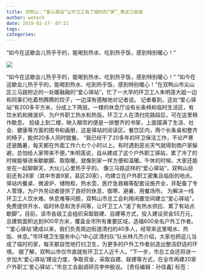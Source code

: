 ```yaml
---
title: 双鸭山：“爱心驿站”让环卫工有了临时的“家”_黑龙江频道
author: wetech
date: 2019-02-17- 07:21
tags: 
categories: 
---
```

“如今在这歇会儿热乎乎的，能喝到热水、吃到热乎饭，感到特别暖心！”
<!-- more -->
                
<img align="center" border="0" src="http://p2.ifengimg.com/a/2016/0810/204c433878d5cf9size1_w16_h16.png" />
                
                
            
“如今在这歇会儿热乎乎的，能喝到热水、吃到热乎饭，感到特别暖心！”
“如今在这歇会儿热乎乎的，能喝到热水、吃到热乎饭，感到特别暖心！”在双鸭山市尖山区三马路附近的一处暖融融的“爱心驿站”，忙了一大早的环卫工人朱明莲大姐一边和同事们吃着热腾腾的饺子，一边深有感触地对记者说。
记者看到，这处“爱心驿站”有200多平方米，分成上下两层。一楼的休息厅设有长条椅和临时生活区，有饮水机和微波炉，为户外职工热水和热饭。环卫工人在清扫完路段后，可在这里稍作歇息。
拾级上到二楼，映入眼帘的便是一排整齐的书架，上面摆满了生活、社会、健康等方面的图书和画册，这是驿站的阅读区。餐饮区内，两个长条桌和整齐的椅子，能供20多人同时就餐。
“我已经干了20多年的环卫保洁工作，不论严寒还是酷暑，每天都在外面工作六七个小时以上。有时遇到恶劣天气就得到商户家躲避，总怕给人家带来不便。”朱明莲说，自从建成了这个户外职工驿站，累了冷了的时候能够进来歇歇脚、取取暖，就像到家一样方便和温暖。午休的时候，大家还能坐在一起聊聊天，大伙儿心里热乎乎的。
像三马路这样的“爱心驿站”，双鸭山目前还有28家（其中市直9家，县区20家），均建立在户外职工密集且临街的地点。驿站内餐桌、微波炉、储物柜、热水壶、医疗急救箱等配套设施齐全，并配备了专人管理，为户外劳动者提供了良好的休息、御寒、避暑、用餐场所。
为解决一线环卫工人饮水难、休息难等问题，双鸭山市总工会利用闲置空间建立“爱心驿站”，免费提供开水、临时休息和洗手间等，让环卫工人“渴了有热水供应、累了有站点歇脚”。目前，该市各级工会组织采取联建、自建等方式，投入建设资金55万元，总建筑面积达到900平方米，覆盖全市所有重要区域，造福600余名户外工作者。
“‘爱心驿站’建成以来，我们负责周边街道清扫的40多人，经常来这里喝水、热饭、休息。”市环境卫生服务中心“中心区清扫队”队长林凡杰介绍，大家也把这儿当成了临时的家，每天都自觉地打扫卫生，为更多的户外工作者创造出整洁舒适的环境。
据了解，双鸭山市仅市直就有环卫工人近千人。“下一步，市总工会还将进一步加大‘爱心驿站’建设力度，争取资金，采取自建、联建等方式，在全市再建20家户外职工‘爱心驿站’。”市总工会副调研员李仲殷说。
[责任编辑：孙佳鑫]
标签：
 
             
